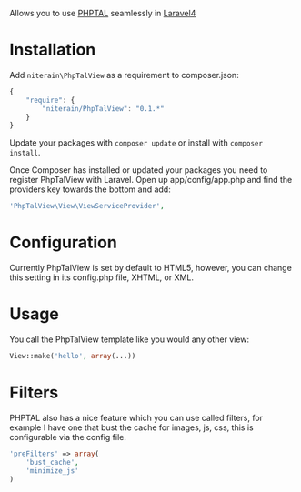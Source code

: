 Allows you to use [PHPTAL](http://www.phptal.org) seamlessly in [Laravel4](http://www.laravel.com)

Installation
============

Add `niterain\PhpTalView` as a requirement to composer.json:

```javascript
{
    "require": {
        "niterain/PhpTalView": "0.1.*"
    }
}
```

Update your packages with `composer update` or install with `composer install`.

Once Composer has installed or updated your packages you need to register PhpTalView with Laravel. Open up app/config/app.php and find the providers key towards the bottom and add:

```php
'PhpTalView\View\ViewServiceProvider',
```

Configuration
=============

Currently PhpTalView is set by default to HTML5, however, you can change this setting in its config.php file, XHTML, or XML.

Usage
=====

You call the PhpTalView template like you would any other view:

```php
View::make('hello', array(...))
```

Filters
==========

PHPTAL also has a nice feature which you can use called filters, for example I have one that bust the cache for images, js, css, this is configurable via the config file.

```php
'preFilters' => array(
    'bust_cache',
    'minimize_js'
)
```
